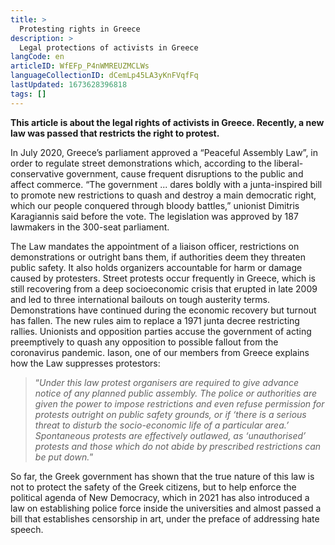 ```yaml
---
title: >
  Protesting rights in Greece
description: >
  Legal protections of activists in Greece
langCode: en
articleID: WfEFp_P4nWMREUZMCLWs
languageCollectionID: dCemLp45LA3yKnFVqfFq
lastUpdated: 1673628396818
tags: []
---
```


**This article is about the legal rights of activists in Greece. Recently, a new law was passed that restricts the right to protest.**

In July 2020, Greece’s parliament approved a “Peaceful Assembly Law”, in order to regulate street demonstrations which, according to the liberal-conservative government, cause frequent disruptions to the public and affect commerce. “The government ... dares boldly with a junta-inspired bill to promote new restrictions to quash and destroy a main democratic right, which our people conquered through bloody battles,” unionist Dimitris Karagiannis said before the vote. The legislation was approved by 187 lawmakers in the 300-seat parliament.

<div></div>

The Law mandates the appointment of a liaison officer, restrictions on demonstrations or outright bans them, if authorities deem they threaten public safety. It also holds organizers accountable for harm or damage caused by protesters. Street protests occur frequently in Greece, which is still recovering from a deep socioeconomic crisis that erupted in late 2009 and led to three international bailouts on tough austerity terms. Demonstrations have continued during the economic recovery but turnout has fallen. The new rules aim to replace a 1971 junta decree restricting rallies. Unionists and opposition parties accuse the government of acting preemptively to quash any opposition to possible fallout from the coronavirus pandemic. Iason, one of our members from Greece explains how the Law suppresses protestors:

> “_Under this law protest organisers are required to give advance notice of any planned public assembly. The police or authorities are given the power to impose restrictions and even refuse permission for protests outright on public safety grounds, or if ‘there is a serious threat to disturb the socio-economic life of a particular area.’ Spontaneous protests are effectively outlawed, as ‘unauthorised’ protests and those which do not abide by prescribed restrictions can be put down._”

So far, the Greek government has shown that the true nature of this law is not to protect the safety of the Greek citizens, but to help enforce the political agenda of New Democracy, which in 2021 has also introduced a law on establishing police force inside the universities and almost passed a bill that establishes censorship in art, under the preface of addressing hate speech.